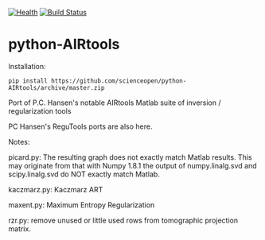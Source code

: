 [![Health](https://landscape.io/github/scienceopen/python-AIRtools/master/landscape.png)](https://landscape.io/github/scienceopen/python-AIRtools/master)
[![Build Status](https://travis-ci.org/scienceopen/python-AIRtools.svg)](https://travis-ci.org/scienceopen/python-AIRtools)

python-AIRtools
===============

Installation:
```
pip install https://github.com/scienceopen/python-AIRtools/archive/master.zip
```

Port of P.C. Hansen's notable AIRtools Matlab suite of inversion / regularization tools

PC Hansen's ReguTools ports are also here.

Notes:

picard.py: The resulting graph does not exactly match Matlab results. This may originate from that 
with Numpy 1.8.1 the output of numpy.linalg.svd and scipy.linalg.svd do NOT exactly match Matlab.

kaczmarz.py: Kaczmarz ART 

maxent.py: Maximum Entropy Regularization

rzr.py: remove unused or little used rows from tomographic projection matrix.



